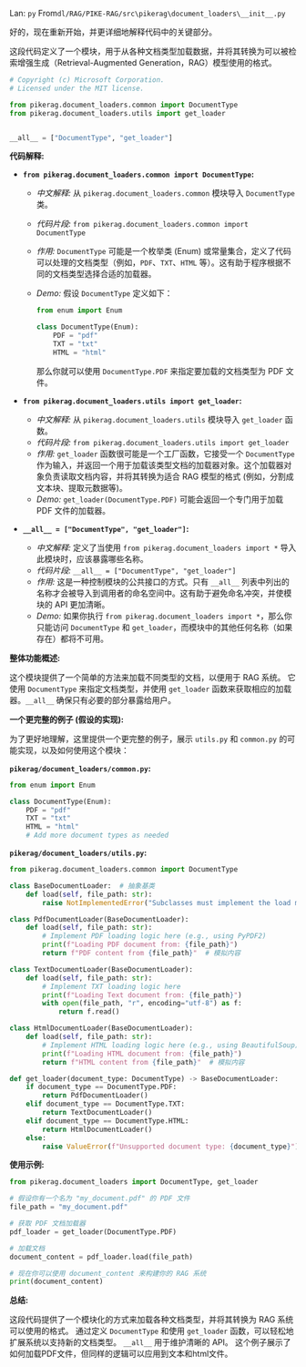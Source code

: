 Lan: `py` From`dl/RAG/PIKE-RAG/src\pikerag\document_loaders\__init__.py`

好的，现在重新开始，并更详细地解释代码中的关键部分。

这段代码定义了一个模块，用于从各种文档类型加载数据，并将其转换为可以被检索增强生成（Retrieval-Augmented Generation，RAG）模型使用的格式。

```python
# Copyright (c) Microsoft Corporation.
# Licensed under the MIT license.

from pikerag.document_loaders.common import DocumentType
from pikerag.document_loaders.utils import get_loader


__all__ = ["DocumentType", "get_loader"]
```

**代码解释:**

*   **`from pikerag.document_loaders.common import DocumentType`:**
    *   *中文解释:* 从 `pikerag.document_loaders.common` 模块导入 `DocumentType` 类。
    *   *代码片段:*  `from pikerag.document_loaders.common import DocumentType`
    *   *作用:* `DocumentType` 可能是一个枚举类 (Enum) 或常量集合，定义了代码可以处理的文档类型（例如，`PDF`、`TXT`、`HTML` 等）。这有助于程序根据不同的文档类型选择合适的加载器。
    *   *Demo:*  假设 `DocumentType` 定义如下：

        ```python
        from enum import Enum

        class DocumentType(Enum):
            PDF = "pdf"
            TXT = "txt"
            HTML = "html"
        ```

        那么你就可以使用 `DocumentType.PDF` 来指定要加载的文档类型为 PDF 文件。

*   **`from pikerag.document_loaders.utils import get_loader`:**
    *   *中文解释:* 从 `pikerag.document_loaders.utils` 模块导入 `get_loader` 函数。
    *   *代码片段:* `from pikerag.document_loaders.utils import get_loader`
    *   *作用:* `get_loader` 函数很可能是一个工厂函数，它接受一个 `DocumentType` 作为输入，并返回一个用于加载该类型文档的加载器对象。这个加载器对象负责读取文档内容，并将其转换为适合 RAG 模型的格式 (例如，分割成文本块、提取元数据等)。
    *   *Demo:*  `get_loader(DocumentType.PDF)`  可能会返回一个专门用于加载 PDF 文件的加载器。

*   **`__all__ = ["DocumentType", "get_loader"]`:**
    *   *中文解释:*  定义了当使用 `from pikerag.document_loaders import *` 导入此模块时，应该暴露哪些名称。
    *   *代码片段:* `__all__ = ["DocumentType", "get_loader"]`
    *   *作用:* 这是一种控制模块的公共接口的方式。只有 `__all__` 列表中列出的名称才会被导入到调用者的命名空间中。这有助于避免命名冲突，并使模块的 API 更加清晰。
    *   *Demo:* 如果你执行 `from pikerag.document_loaders import *`，那么你只能访问 `DocumentType` 和 `get_loader`，而模块中的其他任何名称（如果存在）都将不可用。

**整体功能概述:**

这个模块提供了一个简单的方法来加载不同类型的文档，以便用于 RAG 系统。 它使用 `DocumentType` 来指定文档类型，并使用 `get_loader` 函数来获取相应的加载器。`__all__` 确保只有必要的部分暴露给用户。

**一个更完整的例子 (假设的实现):**

为了更好地理解，这里提供一个更完整的例子，展示 `utils.py` 和 `common.py` 的可能实现，以及如何使用这个模块：

**`pikerag/document_loaders/common.py`:**

```python
from enum import Enum

class DocumentType(Enum):
    PDF = "pdf"
    TXT = "txt"
    HTML = "html"
    # Add more document types as needed
```

**`pikerag/document_loaders/utils.py`:**

```python
from pikerag.document_loaders.common import DocumentType

class BaseDocumentLoader:  # 抽象基类
    def load(self, file_path: str):
        raise NotImplementedError("Subclasses must implement the load method")

class PdfDocumentLoader(BaseDocumentLoader):
    def load(self, file_path: str):
        # Implement PDF loading logic here (e.g., using PyPDF2)
        print(f"Loading PDF document from: {file_path}")
        return f"PDF content from {file_path}"  # 模拟内容

class TextDocumentLoader(BaseDocumentLoader):
    def load(self, file_path: str):
        # Implement TXT loading logic here
        print(f"Loading Text document from: {file_path}")
        with open(file_path, "r", encoding="utf-8") as f:
            return f.read()

class HtmlDocumentLoader(BaseDocumentLoader):
    def load(self, file_path: str):
        # Implement HTML loading logic here (e.g., using BeautifulSoup)
        print(f"Loading HTML document from: {file_path}")
        return f"HTML content from {file_path}"  # 模拟内容

def get_loader(document_type: DocumentType) -> BaseDocumentLoader:
    if document_type == DocumentType.PDF:
        return PdfDocumentLoader()
    elif document_type == DocumentType.TXT:
        return TextDocumentLoader()
    elif document_type == DocumentType.HTML:
        return HtmlDocumentLoader()
    else:
        raise ValueError(f"Unsupported document type: {document_type}")
```

**使用示例:**

```python
from pikerag.document_loaders import DocumentType, get_loader

# 假设你有一个名为 "my_document.pdf" 的 PDF 文件
file_path = "my_document.pdf"

# 获取 PDF 文档加载器
pdf_loader = get_loader(DocumentType.PDF)

# 加载文档
document_content = pdf_loader.load(file_path)

# 现在你可以使用 document_content 来构建你的 RAG 系统
print(document_content)
```

**总结:**

这段代码提供了一个模块化的方式来加载各种文档类型，并将其转换为 RAG 系统可以使用的格式。 通过定义 `DocumentType` 和使用 `get_loader` 函数，可以轻松地扩展系统以支持新的文档类型。  `__all__` 用于维护清晰的 API。  这个例子展示了如何加载PDF文件，但同样的逻辑可以应用到文本和html文件。
